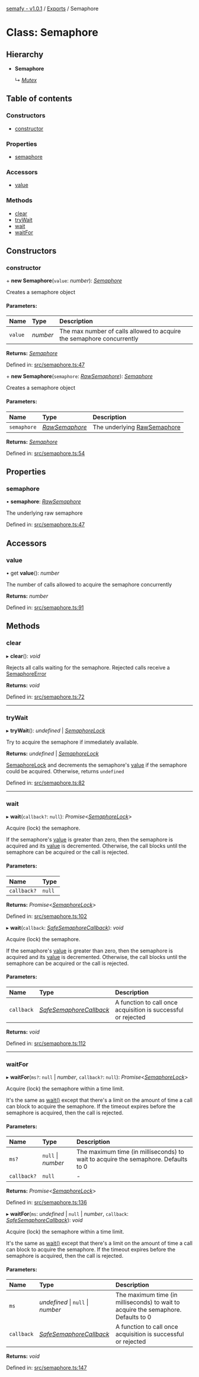 [semafy - v1.0.1](../README.md) / [Exports](../modules.md) / Semaphore

# Class: Semaphore

## Hierarchy

* **Semaphore**

  ↳ [*Mutex*](mutex.md)

## Table of contents

### Constructors

- [constructor](semaphore.md#constructor)

### Properties

- [semaphore](semaphore.md#semaphore)

### Accessors

- [value](semaphore.md#value)

### Methods

- [clear](semaphore.md#clear)
- [tryWait](semaphore.md#trywait)
- [wait](semaphore.md#wait)
- [waitFor](semaphore.md#waitfor)

## Constructors

### constructor

\+ **new Semaphore**(`value`: *number*): [*Semaphore*](semaphore.md)

Creates a semaphore object

#### Parameters:

| Name | Type | Description |
| :------ | :------ | :------ |
| `value` | *number* | The max number of calls allowed to acquire the semaphore concurrently |

**Returns:** [*Semaphore*](semaphore.md)

Defined in: [src/semaphore.ts:47](https://github.com/havelessbemore/semafy/blob/47ff01d/src/semaphore.ts#L47)

\+ **new Semaphore**(`semaphore`: [*RawSemaphore*](rawsemaphore.md)): [*Semaphore*](semaphore.md)

Creates a semaphore object

#### Parameters:

| Name | Type | Description |
| :------ | :------ | :------ |
| `semaphore` | [*RawSemaphore*](rawsemaphore.md) | The underlying [RawSemaphore](rawsemaphore.md) |

**Returns:** [*Semaphore*](semaphore.md)

Defined in: [src/semaphore.ts:54](https://github.com/havelessbemore/semafy/blob/47ff01d/src/semaphore.ts#L54)

## Properties

### semaphore

• **semaphore**: [*RawSemaphore*](rawsemaphore.md)

The underlying raw semaphore

Defined in: [src/semaphore.ts:47](https://github.com/havelessbemore/semafy/blob/47ff01d/src/semaphore.ts#L47)

## Accessors

### value

• get **value**(): *number*

The number of calls allowed to acquire the semaphore concurrently

**Returns:** *number*

Defined in: [src/semaphore.ts:91](https://github.com/havelessbemore/semafy/blob/47ff01d/src/semaphore.ts#L91)

## Methods

### clear

▸ **clear**(): *void*

Rejects all calls waiting for the semaphore. Rejected calls receive a [SemaphoreError](semaphoreerror.md)

**Returns:** *void*

Defined in: [src/semaphore.ts:72](https://github.com/havelessbemore/semafy/blob/47ff01d/src/semaphore.ts#L72)

___

### tryWait

▸ **tryWait**(): *undefined* \| [*SemaphoreLock*](semaphorelock.md)

Try to acquire the semaphore if immediately available.

**Returns:** *undefined* \| [*SemaphoreLock*](semaphorelock.md)

[SemaphoreLock](semaphorelock.md) and decrements the semaphore's [value](semaphore.md#value) if the semaphore could be acquired.
Otherwise, returns `undefined`

Defined in: [src/semaphore.ts:82](https://github.com/havelessbemore/semafy/blob/47ff01d/src/semaphore.ts#L82)

___

### wait

▸ **wait**(`callback?`: ``null``): *Promise*<[*SemaphoreLock*](semaphorelock.md)\>

Acquire (lock) the semaphore.

If the semaphore's [value](semaphore.md#value) is greater than zero, then the semaphore is acquired
and its [value](semaphore.md#value) is decremented. Otherwise, the call blocks until the semaphore
can be acquired or the call is rejected.

#### Parameters:

| Name | Type |
| :------ | :------ |
| `callback?` | ``null`` |

**Returns:** *Promise*<[*SemaphoreLock*](semaphorelock.md)\>

Defined in: [src/semaphore.ts:102](https://github.com/havelessbemore/semafy/blob/47ff01d/src/semaphore.ts#L102)

▸ **wait**(`callback`: [*SafeSemaphoreCallback*](../interfaces/safesemaphorecallback.md)): *void*

Acquire (lock) the semaphore.

If the semaphore's [value](semaphore.md#value) is greater than zero, then the semaphore is acquired
and its [value](semaphore.md#value) is decremented. Otherwise, the call blocks until the semaphore
can be acquired or the call is rejected.

#### Parameters:

| Name | Type | Description |
| :------ | :------ | :------ |
| `callback` | [*SafeSemaphoreCallback*](../interfaces/safesemaphorecallback.md) | A function to call once acquisition is successful or rejected |

**Returns:** *void*

Defined in: [src/semaphore.ts:112](https://github.com/havelessbemore/semafy/blob/47ff01d/src/semaphore.ts#L112)

___

### waitFor

▸ **waitFor**(`ms?`: ``null`` \| *number*, `callback?`: ``null``): *Promise*<[*SemaphoreLock*](semaphorelock.md)\>

Acquire (lock) the semaphore within a time limit.

It's the same as [wait()](semaphore.md#wait) except that there's a limit on the amount of time a call
can block to acquire the semaphore. If the timeout expires before the semaphore is
acquired, then the call is rejected.

#### Parameters:

| Name | Type | Description |
| :------ | :------ | :------ |
| `ms?` | ``null`` \| *number* | The maximum time (in milliseconds) to wait to acquire the semaphore. Defaults to 0 |
| `callback?` | ``null`` | - |

**Returns:** *Promise*<[*SemaphoreLock*](semaphorelock.md)\>

Defined in: [src/semaphore.ts:136](https://github.com/havelessbemore/semafy/blob/47ff01d/src/semaphore.ts#L136)

▸ **waitFor**(`ms`: *undefined* \| ``null`` \| *number*, `callback`: [*SafeSemaphoreCallback*](../interfaces/safesemaphorecallback.md)): *void*

Acquire (lock) the semaphore within a time limit.

It's the same as [wait()](semaphore.md#wait) except that there's a limit on the amount of time a call
can block to acquire the semaphore. If the timeout expires before the semaphore is
acquired, then the call is rejected.

#### Parameters:

| Name | Type | Description |
| :------ | :------ | :------ |
| `ms` | *undefined* \| ``null`` \| *number* | The maximum time (in milliseconds) to wait to acquire the semaphore. Defaults to 0 |
| `callback` | [*SafeSemaphoreCallback*](../interfaces/safesemaphorecallback.md) | A function to call once acquisition is successful or rejected |

**Returns:** *void*

Defined in: [src/semaphore.ts:147](https://github.com/havelessbemore/semafy/blob/47ff01d/src/semaphore.ts#L147)
